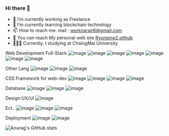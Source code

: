 ### Hi there 👋

- 🔭 I’m currently working as Freelance
- 🌱 I’m currently learning blockchain technology
- 📫 How to reach me: mail : worknarair6@gmail.com
- 🔹 You can reach My personal web site [Ryoneme2.github](https://Ryoneme2.github.io)
- 👨🏻‍💻 Currently. I studying at ChaingMai University

Web Development Full-Stack
![image](https://img.shields.io/badge/HTML5-E34F26?style=for-the-badge&logo=html5&logoColor=white)
![image](https://img.shields.io/badge/JavaScript-323330?style=for-the-badge&logo=javascript&logoColor=F7DF1E)
![image](https://img.shields.io/badge/Node.js-339933?style=for-the-badge&logo=nodedotjs&logoColor=white)
![image](https://img.shields.io/badge/Express.js-000000?style=for-the-badge&logo=express&logoColor=white)
![image](https://img.shields.io/badge/TypeScript-007ACC?style=for-the-badge&logo=typescript&logoColor=white)
![image](https://img.shields.io/badge/React-20232A?style=for-the-badge&logo=react&logoColor=61DAFB)
![image](https://img.shields.io/badge/Redux-593D88?style=for-the-badge&logo=redux&logoColor=white)

Other Lang
![image](https://img.shields.io/badge/C-00599C?style=for-the-badge&logo=c&logoColor=white)
![image](https://img.shields.io/badge/Python-FFD43B?style=for-the-badge&logo=python&logoColor=blue)
![image](https://img.shields.io/badge/Java-ED8B00?style=for-the-badge&logo=java&logoColor=white)

CSS Framework for web-dev
![image](https://img.shields.io/badge/Ant%20Design-1890FF?style=for-the-badge&logo=antdesign&logoColor=white)
![image](https://img.shields.io/badge/Bootstrap-563D7C?style=for-the-badge&logo=bootstrap&logoColor=white)
![image](https://img.shields.io/badge/Chakra--UI-319795?style=for-the-badge&logo=chakra-ui&logoColor=white)
![image](https://img.shields.io/badge/Tailwind_CSS-38B2AC?style=for-the-badge&logo=tailwind-css&logoColor=white)

Database
![image](https://img.shields.io/badge/MySQL-005C84?style=for-the-badge&logo=mysql&logoColor=white)
![image](https://img.shields.io/badge/MongoDB-4EA94B?style=for-the-badge&logo=mongodb&logoColor=white)
![image](https://img.shields.io/badge/redis-%23DD0031.svg?&style=for-the-badge&logo=redis&logoColor=white)

Design UX/UI
![image](https://img.shields.io/badge/Figma-F24E1E?style=for-the-badge&logo=figma&logoColor=white)

Ect..
![image](https://img.shields.io/badge/Docker-2CA5E0?style=for-the-badge&logo=docker&logoColor=white)
![image](https://img.shields.io/badge/Jest-C21325?style=for-the-badge&logo=jest&logoColor=white)
![image](https://img.shields.io/badge/JWT-000000?style=for-the-badge&logo=JSON%20web%20tokens&logoColor=white)

Deployment
![image](https://img.shields.io/badge/Heroku-430098?style=for-the-badge&logo=heroku&logoColor=white)
![image](https://img.shields.io/badge/Vercel-000000?style=for-the-badge&logo=vercel&logoColor=white)

![Anurag's GitHub stats](https://github-readme-stats.vercel.app/api?username=Ryoneme2&show_icons=true&theme=radical)
<!-- ![image](https://github-readme-stats.vercel.app/api/top-langs/?username=Ryoneme2) -->


